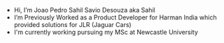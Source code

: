 - Hi, I’m Joao Pedro Sahil Savio Desouza aka Sahil
- I’m Previously Worked as a Product Developer for Harman India which provided solutions for JLR (Jaguar Cars)
- I'm currently working  pursuing my MSc at Newcastle University

<!---
sahilDesouza/sahilDesouza is a ✨ special ✨ repository because its `README.md` (this file) appears on your GitHub profile.
You can click the Preview link to take a look at your changes.
--->

